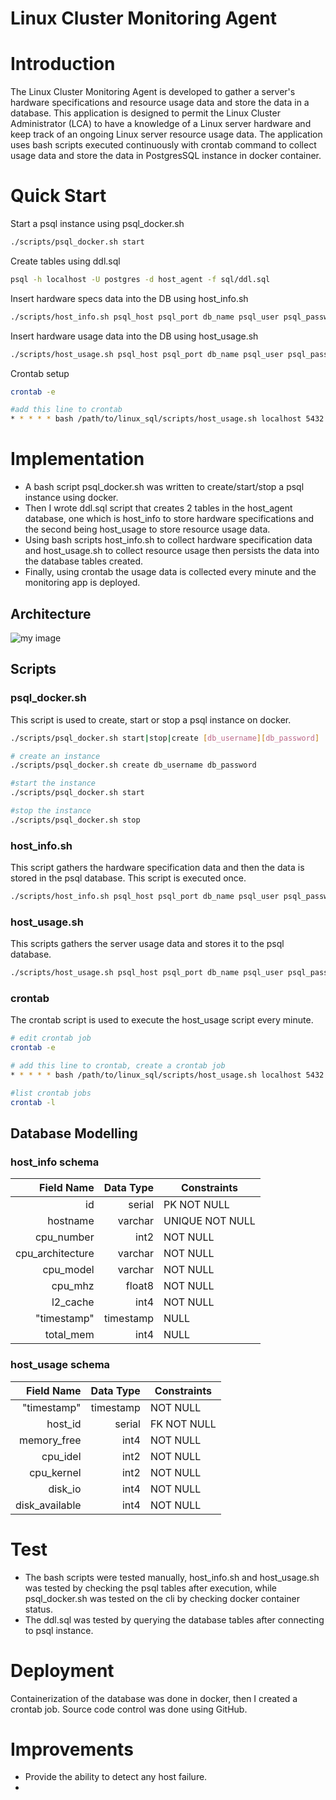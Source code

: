 # Linux Cluster Monitoring Agent
# Introduction
The Linux Cluster Monitoring Agent is developed to gather a server's hardware specifications and resource usage data and store the data in a database. This application is designed to permit the Linux Cluster Administrator (LCA) to have a knowledge of a Linux server hardware and keep track of an ongoing Linux server resource usage data. 
The application uses bash scripts executed continuously with crontab command to collect usage data and store the data in PostgresSQL instance in docker container.
# Quick Start

Start a psql instance using psql_docker.sh 
````bash
./scripts/psql_docker.sh start
````
Create tables using ddl.sql
````bash
psql -h localhost -U postgres -d host_agent -f sql/ddl.sql
````
Insert hardware specs data into the DB using host_info.sh
````bash
./scripts/host_info.sh psql_host psql_port db_name psql_user psql_password
````
Insert hardware usage data into the DB using host_usage.sh
````bash
./scripts/host_usage.sh psql_host psql_port db_name psql_user psql_password
````
Crontab setup
````bash
crontab -e

#add this line to crontab
* * * * * bash /path/to/linux_sql/scripts/host_usage.sh localhost 5432 host_agent postgres password > /tmp/host_usage.log
````
# Implementation
- A bash script psql_docker.sh was written to create/start/stop a psql instance using docker.
- Then I wrote ddl.sql script that creates 2 tables in the host_agent database, one which is host_info to store hardware specifications and the second being host_usage to store resource usage data.
- Using bash scripts host_info.sh to collect hardware specification data and host_usage.sh to collect resource usage then persists the data into the database tables created.
- Finally, using crontab the usage data is collected every minute and the monitoring app is deployed.

## Architecture
![my image](./assets/cluster.jpg)

## Scripts
### psql_docker.sh
This script is used to create, start or stop a psql instance on docker.
````bash
./scripts/psql_docker.sh start|stop|create [db_username][db_password]

# create an instance
./scripts/psql_docker.sh create db_username db_password

#start the instance
./scripts/psql_docker.sh start

#stop the instance
./scripts/psql_docker.sh stop
````

### host_info.sh
This script gathers the hardware specification data and then the data is stored in the psql database. This script is executed once.
````bash
./scripts/host_info.sh psql_host psql_port db_name psql_user psql_password
````

### host_usage.sh
This scripts gathers the server usage data and stores it to the psql database.
````bash
./scripts/host_usage.sh psql_host psql_port db_name psql_user psql_password
````

### crontab
The crontab script is used to execute the host_usage script every minute.
````bash
# edit crontab job
crontab -e

# add this line to crontab, create a crontab job
* * * * * bash /path/to/linux_sql/scripts/host_usage.sh localhost 5432 host_agent postgres password > /tmp/host_usage.log

#list crontab jobs
crontab -l
````

## Database Modelling
### host_info schema
|       Field Name | Data Type      | Constraints |
|-----------------:|---------------:|-------------|
|               id | serial      | PK NOT NULL |
|         hostname | varchar  | UNIQUE NOT NULL |
|       cpu_number | int2           | NOT NULL |
| cpu_architecture | varchar        | NOT NULL |
|        cpu_model | varchar        | NOT NULL |
|          cpu_mhz | float8         | NOT NULL |
|         l2_cache | int4           | NOT NULL |
|      "timestamp" | timestamp      | NULL |
|        total_mem | int4           | NULL |


### host_usage schema
|       Field Name | Data Type | Constraints |
|-----------------:|----------:|-------------|
|       "timestamp" | timestamp | NOT NULL    |
|         host_id |    serial | FK NOT NULL |
|       memory_free |      int4 | NOT NULL    |
| cpu_idel |      int2 | NOT NULL    |
|        cpu_kernel|      int2 | NOT NULL    |
|          disk_io |      int4 | NOT NULL    |
|         disk_available |      int4 | NOT NULL    |

# Test
- The bash scripts were tested manually, host_info.sh and host_usage.sh was tested by checking the psql tables after execution, 
while psql_docker.sh was tested on the cli by checking docker container status.
- The ddl.sql was tested by querying the database tables after connecting to psql instance.

# Deployment
Containerization of the database was done in docker, then I created a crontab job. Source code control was done using GitHub.

# Improvements
- Provide the ability to detect any host failure.
- 
